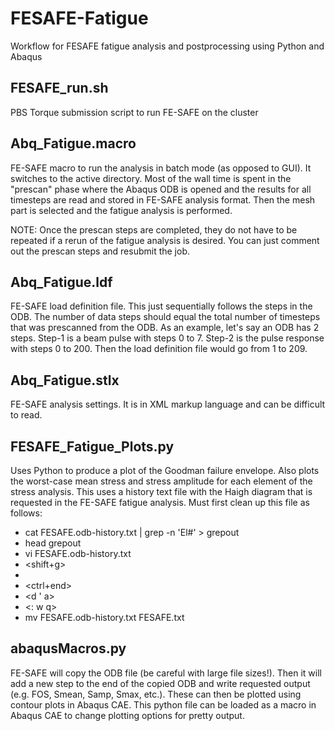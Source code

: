 # FESAFE-Fatigue
Workflow for FESAFE fatigue analysis and postprocessing using Python and Abaqus

## FESAFE_run.sh
PBS Torque submission script to run FE-SAFE on the cluster

## Abq_Fatigue.macro
FE-SAFE macro to run the analysis in batch mode (as opposed to GUI).  It switches to the active directory.  Most of the wall time is spent in the "prescan" phase where the Abaqus ODB is opened and the results for all timesteps are read and stored in FE-SAFE analysis format.  Then the mesh part is selected and the fatigue analysis is performed.

NOTE: Once the prescan steps are completed, they do not have to be repeated if a rerun of the fatigue analysis is desired.  You can just comment out the prescan steps and resubmit the job.

## Abq_Fatigue.ldf
FE-SAFE load definition file.  This just sequentially follows the steps in the ODB.  The number of data steps should equal the total number of timesteps that was prescanned from the ODB.  As an example, let's say an ODB has 2 steps.  Step-1 is a beam pulse with steps 0 to 7.  Step-2 is the pulse response with steps 0 to 200.  Then the load definition file would go from 1 to 209.

## Abq_Fatigue.stlx
FE-SAFE analysis settings.  It is in XML markup language and can be difficult to read.

## FESAFE_Fatigue_Plots.py
Uses Python to produce a plot of the Goodman failure envelope.  Also plots the worst-case mean stress and stress amplitude for each element of the stress analysis.  This uses a history text file with the Haigh diagram that is requested in the FE-SAFE fatigue analysis.  Must first clean up this file as follows:
  * cat FESAFE.odb-history.txt | grep -n 'El#' > grepout
  * head grepout
  * vi FESAFE.odb-history.txt
  * <line number> <shift+g>
  * <m a>
  * <ctrl+end>
  * <d ' a>
  * <: w q>
  * mv FESAFE.odb-history.txt FESAFE.txt

## abaqusMacros.py
FE-SAFE will copy the ODB file (be careful with large file sizes!). Then it will add a new step to the end of the copied ODB and write requested output (e.g. FOS, Smean, Samp, Smax, etc.).  These can then be plotted using contour plots in Abaqus CAE.  This python file can be loaded as a macro in Abaqus CAE to change plotting options for pretty output.
